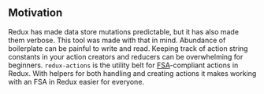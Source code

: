 ## Motivation

Redux has made data store mutations predictable, but it has also made them verbose. This tool was made with that in mind. Abundance of boilerplate can be painful to write and read. Keeping track of action string constants in your action creators and reducers can be overwhelming for beginners. `redux-actions` is the utility belt for [FSA](https://github.com/acdlite/flux-standard-action)-compliant actions in Redux. With helpers for both handling and creating actions it makes working with an FSA in Redux easier for everyone.